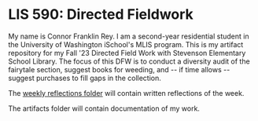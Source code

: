 # LIS 590: Directed Fieldwork

My name is Connor Franklin Rey. I am a second-year residential student in the University of Washington iSchool's MLIS program. This is my artifact repository for my Fall '23 Directed Field Work with Stevenson Elementary School Library. The focus of this DFW is to conduct a diversity audit of the fairytale section, suggest books for weeding, and -- if time allows -- suggest purchases to fill gaps in the collection.

The [weekly reflections folder]([url](https://github.com/c-f-rey/lis_590_dfw_diversity_audit/tree/main/weekly_reflections)) will contain written reflections of the week.

The artifacts folder will contain documentation of my work.
